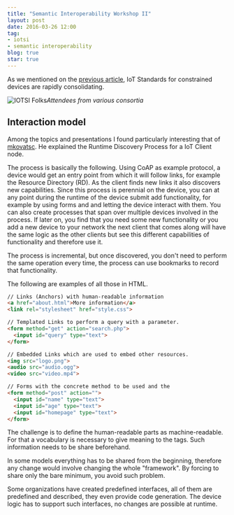 ```yaml
---
title: "Semantic Interoperability Workshop II"
layout: post
date: 2016-03-26 12:00
tag:
- iotsi
- semantic interoperability
blog: true
star: true
---
```



As we mentioned on the [previous article](/making-things-interoperate/), IoT Standards for constrained devices are rapidly consolidating.

![IOTSI Folks](https://www.ietf.org/blog/wp-content/uploads/2016/03/group_pic_smaller.jpg)*Attendees from various consortia*

## Interaction model

Among the topics and presentations I found particularly interesting that of
[mkovatsc](https://github.com/mkovatsc). He explained the Runtime Discovery Process for a IoT Client node.

The process is basically the following. Using CoAP as example protocol, a device would get an entry point from which it will follow links, for example the Resource Directory (RD). As the client finds new links it also discovers new capabilities. Since this process is perennial on the device, you can at any point during the runtime of the device submit add functionality, for example by using forms and and letting the device interact with them. You can also create processes that span over multiple devices involved in the process. If later on, you find that you need some new functionality or you add a new device to your network the next client that comes along will have the same logic as the other clients but see this different capabilities of functionality and therefore use it.

The process is incremental, but once discovered, you don't need to perform the same operation every time, the process can use bookmarks to record that functionality.

The following are examples of all those in HTML.

~~~~~~~~~~~ html
// Links (Anchors) with human-readable information
<a href="about.html">More information</a>
<link rel="stylesheet" href="style.css">

// Templated Links to perform a query with a parameter.
<form method="get" action="search.php">
  <input id="query" type="text">
</form>

// Embedded Links which are used to embed other resources.
<img src="logo.png">
<audio src="audio.ogg">
<video src="video.mp4">

// Forms with the concrete method to be used and the
<form method="post" action="">
  <input id="name" type="text">
  <input id="age" type="text">
  <input id="homepage" type="text">
</form>
~~~~~~~~~~~

The challenge is to define the human-readable parts as machine-readable. For that a vocabulary is necessary to give meaning to the tags. Such information needs to be share beforehand.

In some models everything has to be shared from the beginning, therefore any change would involve changing the whole "framework". By forcing to share only the bare minimum, you avoid such problem.

Some organizations have created predefined interfaces, all of them are predefined and described, they even provide code generation. The device logic has to support such interfaces, no changes are possible at runtime.
